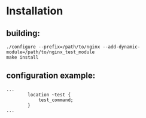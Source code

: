 # Installation
  ## building:
  ```
./configure --prefix=/path/to/nginx --add-dynamic-module=/path/to/nginx_test_module
make install
  ```
  ## configuration example:
  ```
...
          location ~test {
              test_command;
          }
...
  ```
